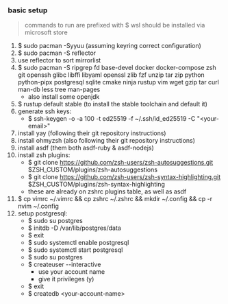 ### basic setup
> commands to run are prefixed with $
> wsl should be installed via microsoft store

1. $ sudo pacman -Syyuu (assuming keyring correct configuration)
2. $ sudo pacman -S reflector
3. use reflector to sort mirrorlist
4. $ sudo pacman -S ripgrep fd base-devel docker docker-compose zsh git openssh glibc libffi libyaml openssl zlib fzf unzip tar zip python python-pipx postgresql sqlite cmake ninja rustup vim wget gzip tar curl man-db less tree man-pages
    - also install some openjdk
5. $ rustup default stable (to install the stable toolchain and default it)
6. generate ssh keys:
    - $ ssh-keygen -o -a 100 -t ed25519 -f ~/.ssh/id_ed25519 -C "\<your-email\>"
7. install yay (following their git repository instructions)
8. install ohmyzsh (also following their git repository instructions)
9. install asdf (them both asdf-ruby & asdf-nodejs)
10. install zsh plugins:
    - $ git clone https://github.com/zsh-users/zsh-autosuggestions.git $ZSH_CUSTOM/plugins/zsh-autosuggestions
    - $ git clone https://github.com/zsh-users/zsh-syntax-highlighting.git $ZSH_CUSTOM/plugins/zsh-syntax-highlighting
    - these are already on zshrc plugins table, as well as asdf
11. $ cp vimrc ~/.vimrc && cp zshrc ~/.zshrc && mkdir ~/.config && cp -r nvim ~/.config
12. setup postgresql:
    - $ sudo su postgres
    - $ initdb -D /var/lib/postgres/data
    - $ exit
    - $ sudo systemctl enable postgresql
    - $ sudo systemctl start postgresql
    - $ sudo su postgres
    - $ createuser --interactive
        - use your account name
        - give it privileges (y)
    - $ exit
    - $ createdb \<your-account-name\>
